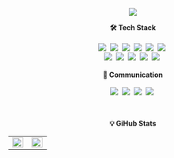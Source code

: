 
<p align="center">
  <img src="https://github.com/mscojl24/mscojl24/assets/119921683/452be73a-39cf-46d8-9e64-ffdc2e442e9d"/>
 </p>


<p align="center">
  <b>🛠 Tech Stack</b><br /><br />
  <img src="https://img.shields.io/badge/HTML-E34F26?style=flat-square&logo=HTML5&logoColor=white"/></a>&nbsp
  <img src="https://img.shields.io/badge/CSS-1572B6?style=flat-square&logo=css3&logoColor=white"/></a>&nbsp
  <img src="https://img.shields.io/badge/Javascript-ffb13b?style=flat-square&logo=javascript&logoColor=white"/></a>&nbsp
  <img src="https://img.shields.io/badge/Typescript-3178c6?style=flat-square&logo=Typescript&logoColor=white"/></a>&nbsp
  <img src="https://img.shields.io/badge/ESlint-4B32C3?style=flat-square&logo=eslint&logoColor=white"/></a>&nbsp
  <img src="https://img.shields.io/badge/Prettier-F7B93E?style=flat-square&logo=prettier&logoColor=white"/></a>&nbsp
  <br />
    <img src="https://img.shields.io/badge/styled components-DB7093?style=flat-square&logo=styled components&logoColor=white"/>&nbsp
  <img src="https://img.shields.io/badge/Recoil-000000?style=flat-square&logo=Recoil&logoColor=white">&nbsp
  <img src="https://img.shields.io/badge/React-61dafb?style=flat-square&logo=React&logoColor=white"/></a>&nbsp
  <img src="https://img.shields.io/badge/React Router-CA4245?style=flat-square&logo=React Router&logoColor=white"/></a>&nbsp
  <img src="https://img.shields.io/badge/Axios-5A29E4?style=flat-square&logo=axios&logoColor=white"/></a>&nbsp 
  <br /><br />
  <b>👄 Communication</b><br /><br />
  <img src="https://img.shields.io/badge/Github-181717?style=flat-square&logo=github&logoColor=white"/></a>&nbsp
  <img src="https://img.shields.io/badge/Figma-F24E1E?style=flat-square&logo=figma&logoColor=white"/></a>&nbsp
  <img src="https://img.shields.io/badge/Notion-000000?style=flat-square&logo=notion&logoColor=white"/></a>&nbsp
  <img src="https://img.shields.io/badge/Discord-5865F2?style=flat-square&logo=discord&logoColor=white"/></a>&nbsp
</p>
<br />


<p align="center"><b>💡 GiHub Stats</b></p>
<p align="center">
  <table>
    <tr>
      <td align="top" width="50%">
      <img src="https://github-readme-stats.vercel.app/api?username=mscojl24&count_private=true&show_icons=true&theme=buefy&hide_border=true" align="left" style="width: 98%" />
      </td>
      <td align="top" width="50%">
        <img src="https://github-readme-stats.vercel.app/api/top-langs/?username=mscojl24&hide=jupyter%20notebook&layout=compact&hide_border=true" align="left" style="width: 98%" />
      </td>
    </tr>
  </table>
</p>


